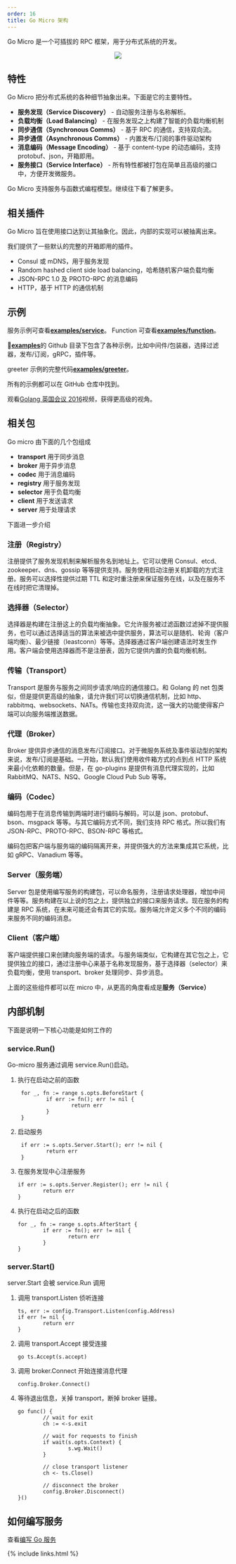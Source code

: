 ```yaml
---
order: 16
title: Go Micro 架构
---
```


Go Micro 是一个可插拔的 RPC 框架，用于分布式系统的开发。

<p align="center">
  <img src="../images/go-micro.svg" />
</p>

## 特性

Go Micro 把分布式系统的各种细节抽象出来。下面是它的主要特性。

- **服务发现（Service Discovery）** - 自动服务注册与名称解析。
- **负载均衡（Load Balancing）** - 在服务发现之上构建了智能的负载均衡机制
- **同步通信（Synchronous Comms）** - 基于 RPC 的通信，支持双向流。
- **异步通信（Asynchronous Comms）** - 内置发布/订阅的事件驱动架构
- **消息编码（Message Encoding）** - 基于 content-type 的动态编码，支持 protobuf、json，开箱即用。
- **服务接口（Service Interface）** - 所有特性都被打包在简单且高级的接口中，方便开发微服务。

Go Micro 支持服务与函数式编程模型。继续往下看了解更多。

## 相关插件

Go Micro 旨在使用接口达到让其抽象化。因此，内部的实现可以被抽离出来。

我们提供了一些默认的完整的开箱即用的插件。

- Consul 或 mDNS，用于服务发现
- Random hashed client side load balancing，哈希随机客户端负载均衡
- JSON-RPC 1.0 及 PROTO-RPC 的消息编码
- HTTP，基于 HTTP 的通信机制

## 示例

服务示例可查看[**examples/service**](https://github.com/micro/examples/tree/master/service)。 Function 可查看[**examples/function**](https://github.com/micro/examples/tree/master/function)。

[**examples**](https://github.com/micro/examples)的 Github 目录下包含了各种示例，比如中间件/包装器，选择过滤器，发布/订阅，gRPC，插件等。

greeter 示例的完整代码[**examples/greeter**](https://github.com/micro/examples/tree/master/greeter)。

所有的示例都可以在 GitHub 仓库中找到。

观看[Golang 英国会议 2016](https://www.youtube.com/watch?v=xspaDovwk34)视频，获得更高级的视角。

## 相关包

Go micro 由下面的几个包组成

- **transport** 用于同步消息
- **broker** 用于异步消息
- **codec** 用于消息编码
- **registry** 用于服务发现
- **selector** 用于负载均衡
- **client** 用于发送请求
- **server** 用于处理请求

下面进一步介绍

### 注册（Registry）

注册提供了服务发现机制来解析服务名到地址上。它可以使用 Consul、etcd、zookeeper、dns、gossip 等等提供支持。服务使用启动注册关机卸载的方式注册。服务可以选择性提供过期 TTL 和定时重注册来保证服务在线，以及在服务不在线时把它清理掉。

### 选择器（Selector）

选择器是构建在注册这上的负载均衡抽象。它允许服务被过滤函数过滤掉不提供服务，也可以通过选择适当的算法来被选中提供服务，算法可以是随机、轮询（客户端均衡）、最少链接（leastconn）等等。选择器通过客户端创建语法时发生作用。客户端会使用选择器而不是注册表，因为它提供内置的负载均衡机制。

### 传输（Transport）

Transport 是服务与服务之间同步请求/响应的通信接口。和 Golang 的 net 包类似，但是提供更高级的抽象，请允许我们可以切换通信机制，比如 http、rabbitmq、websockets、NATs。传输也支持双向流，这一强大的功能使得客户端可以向服务端推送数据。

### 代理（Broker）

Broker 提供异步通信的消息发布/订阅接口。对于微服务系统及事件驱动型的架构来说，发布/订阅是基础。一开始，默认我们使用收件箱方式的点到点 HTTP 系统来最小化依赖的数量。但是，在 go-plugins 是提供有消息代理实现的，比如 RabbitMQ、NATS、NSQ、Google Cloud Pub Sub 等等。

### 编码（Codec）

编码包用于在消息传输到两端时进行编码与解码，可以是 json、protobuf、bson、msgpack 等等。与其它编码方式不同，我们支持 RPC 格式。所以我们有 JSON-RPC、PROTO-RPC、BSON-RPC 等格式。

编码包把客户端与服务端的编码隔离开来，并提供强大的方法来集成其它系统，比如 gRPC、Vanadium 等等。

### Server（服务端）

Server 包是使用编写服务的构建包，可以命名服务，注册请求处理器，增加中间件等等。服务构建在以上说的包之上，提供独立的接口来服务请求。现在服务的构建是 RPC 系统，在未来可能还会有其它的实现。服务端允许定义多个不同的编码来服务不同的编码消息。

### Client（客户端）

客户端提供接口来创建向服务端的请求。与服务端类似，它构建在其它包之上，它提供独立的接口，通过注册中心来基于名称发现服务，基于选择器（selector）来负载均衡，使用 transport、broker 处理同步、异步消息。

上面的这些组件都可以在 micro 中，从更高的角度看成是**服务（Service）**

## 内部机制

下面是说明一下核心功能是如何工作的

### service.Run()

Go-micro 服务通过调用 service.Run()启动。

1. 执行在启动之前的函数


        for _, fn := range s.opts.BeforeStart {
                if err := fn(); err != nil {
                        return err
                }
        }

2. 启动服务


        if err := s.opts.Server.Start(); err != nil {
                return err
        }

3.  在服务发现中心注册服务

        if err := s.opts.Server.Register(); err != nil {
                return err
        }

4)  执行在启动之后的函数

        for _, fn := range s.opts.AfterStart {
                if err := fn(); err != nil {
                        return err
                }
        }

### server.Start()

server.Start 会被 service.Run 调用

1.  调用 transport.Listen 侦听连接

        ts, err := config.Transport.Listen(config.Address)
        if err != nil {
                return err
        }

2.  调用 transport.Accept 接受连接

        go ts.Accept(s.accept)

3.  调用 broker.Connect 开始连接消息代理

        config.Broker.Connect()

4.  等待退出信息，关掉 transport，断掉 broker 链接。

        go func() {
                // wait for exit
                ch := <-s.exit

                // wait for requests to finish
                if wait(s.opts.Context) {
                        s.wg.Wait()
                }

                // close transport listener
                ch <- ts.Close()

                // disconnect the broker
                config.Broker.Disconnect()
        }()

## 如何编写服务

查看[编写 Go 服务](cn/writing-a-go-service.html)

{% include links.html %}
